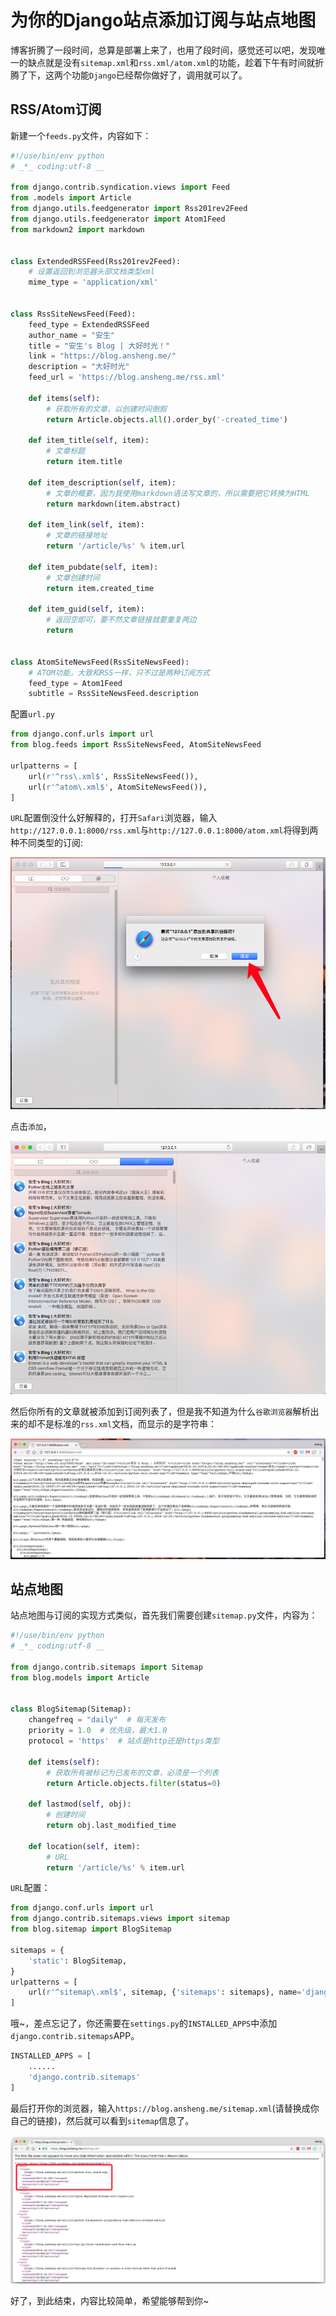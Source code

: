 # 为你的Django站点添加订阅与站点地图

博客折腾了一段时间，总算是部署上来了，也用了段时间，感觉还可以吧，发现唯一的缺点就是没有`sitemap.xml`和`rss.xml/atom.xml`的功能，趁着下午有时间就折腾了下，这两个功能`Django`已经帮你做好了，调用就可以了。

## RSS/Atom订阅

新建一个`feeds.py`文件，内容如下：

```python
#!/use/bin/env python
# _*_ coding:utf-8 __

from django.contrib.syndication.views import Feed
from .models import Article
from django.utils.feedgenerator import Rss201rev2Feed
from django.utils.feedgenerator import Atom1Feed
from markdown2 import markdown


class ExtendedRSSFeed(Rss201rev2Feed):
    # 设置返回到浏览器头部文档类型xml
    mime_type = 'application/xml'


class RssSiteNewsFeed(Feed):
    feed_type = ExtendedRSSFeed
    author_name = "安生"
    title = "安生's Blog | 大好时光！"
    link = "https://blog.ansheng.me/"
    description = "大好时光"
    feed_url = 'https://blog.ansheng.me/rss.xml'

    def items(self):
        # 获取所有的文章，以创建时间倒叙
        return Article.objects.all().order_by('-created_time')

    def item_title(self, item):
        # 文章标题
        return item.title

    def item_description(self, item):
        # 文章的概要，因为我使用markdown语法写文章的，所以需要把它转换为HTML
        return markdown(item.abstract)

    def item_link(self, item):
        # 文章的链接地址
        return '/article/%s' % item.url

    def item_pubdate(self, item):
        # 文章创建时间
        return item.created_time

    def item_guid(self, item):
        # 返回空即可，要不然文章链接就要重复两边
        return


class AtomSiteNewsFeed(RssSiteNewsFeed):
    # ATOM功能，大致和RSS一样，只不过是两种订阅方式
    feed_type = Atom1Feed
    subtitle = RssSiteNewsFeed.description
```

配置`url.py`

```python
from django.conf.urls import url
from blog.feeds import RssSiteNewsFeed, AtomSiteNewsFeed

urlpatterns = [
    url(r'^rss\.xml$', RssSiteNewsFeed()),
    url(r'^atom\.xml$', AtomSiteNewsFeed()),
]
```

`URL`配置倒没什么好解释的，打开`Safari`浏览器，输入`http://127.0.0.1:8000/rss.xml`与`http://127.0.0.1:8000/atom.xml`将得到两种不同类型的订阅:

![django-rss](../images/2017/01/1483793245.png "django-rss")

点击`添加`，

![](../images/2017/01/1483793276.png)

然后你所有的文章就被添加到订阅列表了，但是我不知道为什么`谷歌浏览器`解析出来的却不是标准的`rss.xml`文档，而显示的是字符串：

![chorm-rss](../images/2017/01/1483793337.png "chorm-rss")

## 站点地图

站点地图与订阅的实现方式类似，首先我们需要创建`sitemap.py`文件，内容为：

```python
#!/use/bin/env python
# _*_ coding:utf-8 __

from django.contrib.sitemaps import Sitemap
from blog.models import Article


class BlogSitemap(Sitemap):
    changefreq = "daily"  # 每天发布
    priority = 1.0  # 优先级，最大1.0
    protocol = 'https'  # 站点是http还是https类型

    def items(self):
        # 获取所有被标记为已发布的文章，必须是一个列表
        return Article.objects.filter(status=0)

    def lastmod(self, obj):
        # 创建时间
        return obj.last_modified_time

    def location(self, item):
        # URL
        return '/article/%s' % item.url
```

`URL`配置：

```python
from django.conf.urls import url
from django.contrib.sitemaps.views import sitemap
from blog.sitemap import BlogSitemap

sitemaps = {
    'static': BlogSitemap,
}
urlpatterns = [
    url(r'^sitemap\.xml$', sitemap, {'sitemaps': sitemaps}, name='django.contrib.sitemaps.views.sitemap'),
]
```

哦~，差点忘记了，你还需要在`settings.py`的`INSTALLED_APPS`中添加`django.contrib.sitemaps`APP。

```python
INSTALLED_APPS = [
    ......
    'django.contrib.sitemaps'
]
```

最后打开你的浏览器，输入`https://blog.ansheng.me/sitemap.xml`(请替换成你自己的链接)，然后就可以看到`sitemap`信息了。

![django-sitemap](../images/2017/01/1483793688.png "django-sitemap")

好了，到此结束，内容比较简单，希望能够帮到你~